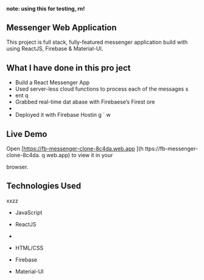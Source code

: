 #### **note: using this for testing, rn!**

## Messenger Web Application 

This project is full stack, fully-featured messenger application build with using ReactJS, Firebase & Material-UI.

                
## What I have done in this pro ject          
              
                
- Build a React Messenger App               
- Used server-less cloud functions to process each of the messages s      
- ent           q       
- Grabbed real-time dat abase        with Firebaese’s Firest  ore           
-         
- Deployed it with Firebase Hostin    g                                `      w
                                                  
## Live Demo                                                                                                                                                                                               
Open [https://fb-messenger-clone-8c4da.web.app  ](h ttps://fb-messenger-clone-8c4da. q
web.app) to view it in your       

browser.                                    
                                    
## Technologies Used              
xxzz  
- JavaScript                                              
- ReactJS                               
-               



- HTML/CSS
- Firebase
- Material-UI   



      

